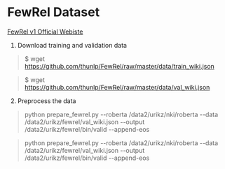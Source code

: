 # FewRel Dataset

[FewRel v1 Official Webiste ](https://thunlp.github.io/1/fewrel1.html)

1. Download training and validation data
> $ wget https://github.com/thunlp/FewRel/raw/master/data/train_wiki.json

> $ wget https://github.com/thunlp/FewRel/raw/master/data/val_wiki.json

2. Preprocess the data

> python prepare_fewrel.py --roberta /data2/urikz/nki/roberta --data /data2/urikz/fewrel/val_wiki.json --output /data2/urikz/fewrel/bin/valid --append-eos

> python prepare_fewrel.py --roberta /data2/urikz/nki/roberta --data /data2/urikz/fewrel/val_wiki.json --output /data2/urikz/fewrel/bin/valid --append-eos